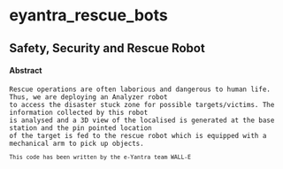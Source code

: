 # eyantra_rescue_bots
## Safety, Security and Rescue Robot

#### Abstract
<pre><code>Rescue operations are often laborious and dangerous to human life. Thus, we are deploying an Analyzer robot
to access the disaster stuck zone for possible targets/victims. The information collected by this robot
is analysed and a 3D view of the localised is generated at the base station and the pin pointed location
of the target is fed to the rescue robot which is equipped with a mechanical arm to pick up objects.
<pre><code>This code has been written by the e-Yantra team WALL-E </code></pre>
</code></pre>
